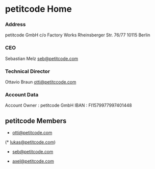<!-- TITLE: PETITCODE HOME -->
<!-- SUBTITLE: This is the Homepage of petitcode's own Wiki -->

# petitcode Home
### Address

petitcode GmbH
c/o  Factory Works
Rheinsberger Str. 76/77
10115 Berlin

### CEO

Sebastian Melz 
seb@petitcode.com

### Technical Director

Ottavio Braun
otti@petitccode.com

### Account Data

Account Owner : petitcode GmbH
IBAN : FI1579977997401448


## petitcode Members

 
* otti@petitcode.com
 
(* lukas@petitcode.com)
 
* seb@petitcode.com
 
* axel@petitcode.com


